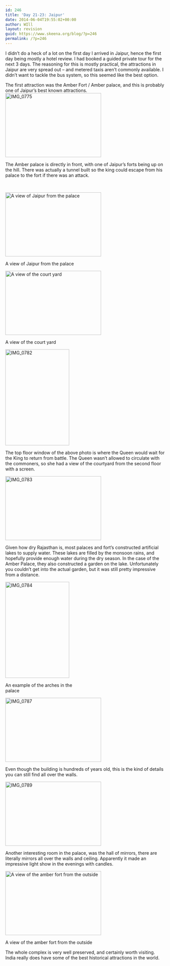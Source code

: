 ```yaml
---
id: 246
title: 'Day 21-23: Jaipur'
date: 2014-06-04T19:55:02+00:00
author: WIll
layout: revision
guid: https://www.skeena.org/blog/?p=246
permalink: /?p=246
---
```

I didn&#8217;t do a heck of a lot on the first day I arrived in Jaipur, hence the first day being mostly a hotel review. I had booked a guided private tour for the next 3 days. The reasoning for this is mostly practical, the attractions in Jaipur are very spread out &#8211; and metered taxis aren&#8217;t commonly available. I didn&#8217;t want to tackle the bus system, so this seemed like the best option.

The first attraction was the Amber Fort / Amber palace, and this is probably one of Jaipur&#8217;s best known attractions. [<img loading="lazy" class="alignnone size-medium wp-image-236" src="https://www.skeena.org/blog/wp-content/uploads/2014/06/IMG_0775-300x200.jpg" alt="IMG_0775" width="300" height="200" srcset="https://www.skeena.org/blog/wp-content/uploads/2014/06/IMG_0775-300x200.jpg 300w, https://www.skeena.org/blog/wp-content/uploads/2014/06/IMG_0775-1024x682.jpg 1024w, https://www.skeena.org/blog/wp-content/uploads/2014/06/IMG_0775-500x333.jpg 500w, https://www.skeena.org/blog/wp-content/uploads/2014/06/IMG_0775.jpg 1944w" sizes="(max-width: 300px) 100vw, 300px" />](https://www.skeena.org/blog/wp-content/uploads/2014/06/IMG_0775.jpg)

The Amber palace is directly in front, with one of Jaipur&#8217;s forts being up on the hill. There was actually a tunnel built so the king could escape from his palace to the fort if there was an attack.

&nbsp;

<div id="attachment_237" style="width: 310px" class="wp-caption alignnone">
  <a href="https://www.skeena.org/blog/wp-content/uploads/2014/06/IMG_0780.jpg"><img aria-describedby="caption-attachment-237" loading="lazy" class="size-medium wp-image-237" src="https://www.skeena.org/blog/wp-content/uploads/2014/06/IMG_0780-300x200.jpg" alt="A view of Jaipur from the palace" width="300" height="200" srcset="https://www.skeena.org/blog/wp-content/uploads/2014/06/IMG_0780-300x200.jpg 300w, https://www.skeena.org/blog/wp-content/uploads/2014/06/IMG_0780-1024x682.jpg 1024w, https://www.skeena.org/blog/wp-content/uploads/2014/06/IMG_0780-500x333.jpg 500w, https://www.skeena.org/blog/wp-content/uploads/2014/06/IMG_0780.jpg 1944w" sizes="(max-width: 300px) 100vw, 300px" /></a>
  
  <p id="caption-attachment-237" class="wp-caption-text">
    A view of Jaipur from the palace
  </p>
</div>

<div id="attachment_239" style="width: 310px" class="wp-caption alignnone">
  <a href="https://www.skeena.org/blog/wp-content/uploads/2014/06/IMG_0781.jpg"><img aria-describedby="caption-attachment-239" loading="lazy" class="size-medium wp-image-239" src="https://www.skeena.org/blog/wp-content/uploads/2014/06/IMG_0781-300x200.jpg" alt="A view of the court yard" width="300" height="200" srcset="https://www.skeena.org/blog/wp-content/uploads/2014/06/IMG_0781-300x200.jpg 300w, https://www.skeena.org/blog/wp-content/uploads/2014/06/IMG_0781-1024x682.jpg 1024w, https://www.skeena.org/blog/wp-content/uploads/2014/06/IMG_0781-500x333.jpg 500w, https://www.skeena.org/blog/wp-content/uploads/2014/06/IMG_0781.jpg 1944w" sizes="(max-width: 300px) 100vw, 300px" /></a>
  
  <p id="caption-attachment-239" class="wp-caption-text">
    A view of the court yard
  </p>
</div>

[<img loading="lazy" class="alignnone size-medium wp-image-240" src="https://www.skeena.org/blog/wp-content/uploads/2014/06/IMG_0782-200x300.jpg" alt="IMG_0782" width="200" height="300" srcset="https://www.skeena.org/blog/wp-content/uploads/2014/06/IMG_0782-200x300.jpg 200w, https://www.skeena.org/blog/wp-content/uploads/2014/06/IMG_0782-682x1024.jpg 682w, https://www.skeena.org/blog/wp-content/uploads/2014/06/IMG_0782-333x500.jpg 333w, https://www.skeena.org/blog/wp-content/uploads/2014/06/IMG_0782.jpg 1270w" sizes="(max-width: 200px) 100vw, 200px" />](https://www.skeena.org/blog/wp-content/uploads/2014/06/IMG_0782.jpg)

The top floor window of the above photo is where the Queen would wait for the King to return from battle. The Queen wasn&#8217;t allowed to circulate with the commoners, so she had a view of the courtyard from the second floor with a screen.

[<img loading="lazy" class="alignnone size-medium wp-image-241" src="https://www.skeena.org/blog/wp-content/uploads/2014/06/IMG_0783-300x200.jpg" alt="IMG_0783" width="300" height="200" srcset="https://www.skeena.org/blog/wp-content/uploads/2014/06/IMG_0783-300x200.jpg 300w, https://www.skeena.org/blog/wp-content/uploads/2014/06/IMG_0783-1024x682.jpg 1024w, https://www.skeena.org/blog/wp-content/uploads/2014/06/IMG_0783-500x333.jpg 500w, https://www.skeena.org/blog/wp-content/uploads/2014/06/IMG_0783.jpg 1944w" sizes="(max-width: 300px) 100vw, 300px" />](https://www.skeena.org/blog/wp-content/uploads/2014/06/IMG_0783.jpg)

Given how dry Rajasthan is, most palaces and fort&#8217;s constructed artificial lakes to supply water. These lakes are filled by the monsoon rains, and hopefully provide enough water during the dry season. In the case of the Amber Palace, they also constructed a garden on the lake. Unfortunately you couldn&#8217;t get into the actual garden, but it was still pretty impressive from a distance.

<div id="attachment_242" style="width: 210px" class="wp-caption alignnone">
  <a href="https://www.skeena.org/blog/wp-content/uploads/2014/06/IMG_0784.jpg"><img aria-describedby="caption-attachment-242" loading="lazy" class="wp-image-242 size-medium" src="https://www.skeena.org/blog/wp-content/uploads/2014/06/IMG_0784-200x300.jpg" alt="IMG_0784" width="200" height="300" srcset="https://www.skeena.org/blog/wp-content/uploads/2014/06/IMG_0784-200x300.jpg 200w, https://www.skeena.org/blog/wp-content/uploads/2014/06/IMG_0784-682x1024.jpg 682w, https://www.skeena.org/blog/wp-content/uploads/2014/06/IMG_0784-333x500.jpg 333w, https://www.skeena.org/blog/wp-content/uploads/2014/06/IMG_0784.jpg 1296w" sizes="(max-width: 200px) 100vw, 200px" /></a>
  
  <p id="caption-attachment-242" class="wp-caption-text">
    An example of the arches in the palace
  </p>
</div>

[<img loading="lazy" class="alignnone size-medium wp-image-243" src="https://www.skeena.org/blog/wp-content/uploads/2014/06/IMG_0787-300x200.jpg" alt="IMG_0787" width="300" height="200" srcset="https://www.skeena.org/blog/wp-content/uploads/2014/06/IMG_0787-300x200.jpg 300w, https://www.skeena.org/blog/wp-content/uploads/2014/06/IMG_0787-1024x682.jpg 1024w, https://www.skeena.org/blog/wp-content/uploads/2014/06/IMG_0787-500x333.jpg 500w, https://www.skeena.org/blog/wp-content/uploads/2014/06/IMG_0787.jpg 1944w" sizes="(max-width: 300px) 100vw, 300px" />](https://www.skeena.org/blog/wp-content/uploads/2014/06/IMG_0787.jpg)

Even though the building is hundreds of years old, this is the kind of details you can still find all over the walls.

[<img loading="lazy" class="alignnone size-medium wp-image-244" src="https://www.skeena.org/blog/wp-content/uploads/2014/06/IMG_0789-300x200.jpg" alt="IMG_0789" width="300" height="200" srcset="https://www.skeena.org/blog/wp-content/uploads/2014/06/IMG_0789-300x200.jpg 300w, https://www.skeena.org/blog/wp-content/uploads/2014/06/IMG_0789-1024x682.jpg 1024w, https://www.skeena.org/blog/wp-content/uploads/2014/06/IMG_0789-500x333.jpg 500w, https://www.skeena.org/blog/wp-content/uploads/2014/06/IMG_0789.jpg 1944w" sizes="(max-width: 300px) 100vw, 300px" />](https://www.skeena.org/blog/wp-content/uploads/2014/06/IMG_0789.jpg)

Another interesting room in the palace, was the hall of mirrors, there are literally mirrors all over the walls and ceiling. Apparently it made an impressive light show in the evenings with candles.

<div id="attachment_245" style="width: 310px" class="wp-caption alignnone">
  <a href="https://www.skeena.org/blog/wp-content/uploads/2014/06/IMG_0799.jpg"><img aria-describedby="caption-attachment-245" loading="lazy" class="size-medium wp-image-245" src="https://www.skeena.org/blog/wp-content/uploads/2014/06/IMG_0799-300x200.jpg" alt="A view of the amber fort from the outside" width="300" height="200" srcset="https://www.skeena.org/blog/wp-content/uploads/2014/06/IMG_0799-300x200.jpg 300w, https://www.skeena.org/blog/wp-content/uploads/2014/06/IMG_0799-1024x682.jpg 1024w, https://www.skeena.org/blog/wp-content/uploads/2014/06/IMG_0799-500x333.jpg 500w, https://www.skeena.org/blog/wp-content/uploads/2014/06/IMG_0799.jpg 1944w" sizes="(max-width: 300px) 100vw, 300px" /></a>
  
  <p id="caption-attachment-245" class="wp-caption-text">
    A view of the amber fort from the outside
  </p>
</div>

The whole complex is very well preserved, and certainly worth visiting. India really does have some of the best historical attractions in the world.

&nbsp;